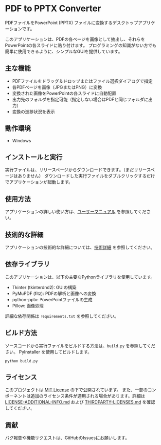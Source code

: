 # PDF to PPTX Converter

PDFファイルをPowerPoint (PPTX) ファイルに変換するデスクトップアプリケーションです。

このアプリケーションは、PDFの各ページを画像として抽出し、それらをPowerPointの各スライドに貼り付けます。
プログラミングの知識がない方でも簡単に使用できるように、シンプルなGUIを提供しています。

## 主な機能

- PDFファイルをドラッグ＆ドロップまたはファイル選択ダイアログで指定
- 各PDFページを画像（JPGまたはPNG）に変換
- 変換された画像をPowerPointの各スライドに自動配置
- 出力先のフォルダを指定可能（指定しない場合はPDFと同じフォルダに出力）
- 変換の進捗状況を表示

## 動作環境

- Windows

## インストールと実行

実行ファイルは、リリースページからダウンロードできます。（まだリリースページはありません）
ダウンロードした実行ファイルをダブルクリックするだけでアプリケーションが起動します。

## 使用方法

アプリケーションの詳しい使い方は、[ユーザーマニュアル](./docs/user_manual.md) を参照してください。

## 技術的な詳細

アプリケーションの技術的な詳細については、[技術詳細](./docs/technical_details.md) を参照してください。

## 依存ライブラリ

このアプリケーションは、以下の主要なPythonライブラリを使用しています。

- Tkinter (tkinterdnd2): GUIの構築
- PyMuPDF (fitz): PDFの解析と画像への変換
- python-pptx: PowerPointファイルの生成
- Pillow: 画像処理

詳細な依存関係は `requirements.txt` を参照してください。

## ビルド方法

ソースコードから実行ファイルをビルドする方法は、`build.py` を参照してください。
PyInstaller を使用してビルドします。

```shell
python build.py
```

## ライセンス

このプロジェクトは [MIT License](./LICENSE) の下で公開されています。
また、一部のコンポーネントは追加のライセンス条件が適用される場合があります。詳細は [LICENSE-ADDITIONAL-INFO.md](./LICENSE-ADDITIONAL-INFO.md) および [THIRDPARTY-LICENSES.md](./THIRDPARTY-LICENSES.md) を確認してください。

## 貢献

バグ報告や機能リクエストは、GitHubのIssuesにお願いします。

